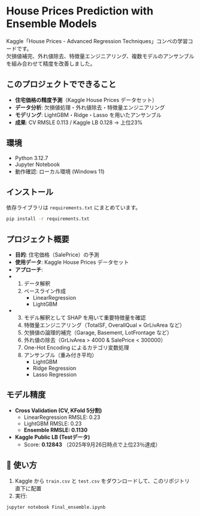 # House Prices Prediction with Ensemble Models

Kaggle「House Prices - Advanced Regression Techniques」コンペの学習コードです。  
欠損値補完、外れ値除去、特徴量エンジニアリング、複数モデルのアンサンブルを組み合わせて精度を改善しました。

## このプロジェクトでできること
- **住宅価格の精度予測**（Kaggle House Prices データセット）
- **データ分析**: 欠損値処理・外れ値除去・特徴量エンジニアリング
- **モデリング**: LightGBM・Ridge・Lasso を用いたアンサンブル
- **成果**: CV RMSLE 0.113 / Kaggle LB 0.128 → 上位23%

## 環境
- Python 3.12.7
- Jupyter Notebook
- 動作確認: ローカル環境 (Windows 11)

## インストール
依存ライブラリは `requirements.txt` にまとめています。
```bash
pip install -r requirements.txt
```

## プロジェクト概要
- **目的**: 住宅価格（SalePrice）の予測
- **使用データ**: Kaggle House Prices データセット  
- **アプローチ**:
- 1. データ解釈
  2. ベースライン作成
     - LinearRegression
     - LightGBM  
- 3. モデル解釈として SHAP を用いて重要特徴量を確認
  4. 特徴量エンジニアリング（TotalSF, OverallQual × GrLivArea など）
  5. 欠損値の論理的補完（Garage, Basement, LotFrontage など）
  6. 外れ値の除去（GrLivArea > 4000 & SalePrice < 300000）
  7. One-Hot Encoding によるカテゴリ変数処理
  8. アンサンブル（重み付き平均）
     - LightGBM  
     - Ridge Regression  
     - Lasso Regression  

## モデル精度
- **Cross Validation (CV, KFold 5分割)**  
  - LinearRegression RMSLE: 0.23
  - LightGBM RMSLE: 0.23  
  - **Ensemble RMSLE: 0.1130**
- **Kaggle Public LB (Testデータ)**  
  - Score: **0.12843**
（2025年9月26日時点で上位23％達成）

## 🚀 使い方
1. Kaggle から `train.csv` と `test.csv` をダウンロードして、このリポジトリ直下に配置
2. 実行:

```bash
jupyter notebook Final_ensemble.ipynb
```
